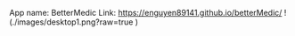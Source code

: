 App name: BetterMedic
Link: https://enguyen89141.github.io/betterMedic/
!(./images/desktop1.png?raw=true )
